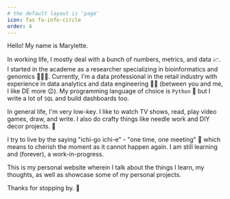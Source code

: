 ```yaml
---
# the default layout is 'page'
icon: fas fa-info-circle
order: 4
---
```


Hello! My name is Marylette.

In working life, I mostly deal with a bunch of numbers, metrics, and data 📈. I started in the academe as a researcher specializing in bioinformatics and genomics 🧬👩‍🔬. Currently, I'm a data professional in the retail industry with experience in data analytics and data engineering 👩‍💻 (between you and me, I like DE more 😉). My programming language of choice is `Python` 🐍 but I write a lot of `SQL` and build dashboards too.

In general life, I'm very low-key. I like to watch TV shows, read, play video games, draw, and write. I also do crafty things like needle work and DIY decor projects. 🎨

I try to live by the saying "ichi-go ichi-e" - "one time, one meeting" 🌿 which means to cherish the moment as it cannot happen again. I am still learning and (forever), a work-in-progress.

This is my personal website wherein I talk about the things I learn, my thoughts, as well as showcase some of my personal projects. 

Thanks for stopping by. 🍵